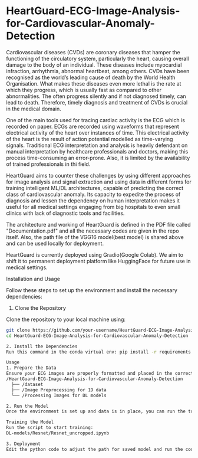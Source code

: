 # HeartGuard-ECG-Image-Analysis-for-Cardiovascular-Anomaly-Detection
Cardiovascular diseases (CVDs) are coronary diseases that hamper the functioning of the circulatory system, particularly the heart, causing overall damage to the body of an individual. These diseases include myocardial infraction, arrhythmia, abnormal heartbeat, among others. CVDs have been recognised as the world’s leading cause of death by the World Health Organisation. What makes these diseases even more lethal is the rate at which they progress, which is usually fast as compared to other abnormalities. The often progress silently and if not diagnosed timely, can lead to death. Therefore, timely diagnosis and treatment of CVDs is crucial in the medical domain. 

One of the main tools used for tracing cardiac activity is the ECG which is recorded on paper. ECGs are recorded using waveforms that represent electrical activity of the heart over instances of time. This electrical activity of the heart is the result of action potential modelled as time-varying signals. Traditional ECG interpretation and analysis is heavily defendant on manual interpretation by healthcare professionals and doctors, making this process time-consuming an error-prone. Also, it is limited by the availability of trained professionals in thi field. 

HeartGuard aims to counter these challenges by using different approaches for image analysis and signal extraction and using data in different forms for training intelligent ML/DL architectures, capable of predicting the correct class of cardiovascular anomaly. Its capacity to expedite the process of diagnosis and lessen the dependency on human interpretation makes it useful for all medical settings engaging from big hospitals to even small clinics with lack of diagnostic tools and facilities. 

The architecture and working of HeartGuard is defined in the PDF file called "Documentation.pdf" and all the necessary codes are given in the repo itself. Also, the path file of the VGG16 model(best model) is shared above and can be used locally for deployment. 

HeartGuard is currently deployed using Gradio(Google Colab). We aim to shift it to permanent deployment platform like HuggingFace for future use in medical settings. 


Installation and Usage

Follow these steps to set up the environment and install the necessary dependencies:

1. Clone the Repository

Clone the repository to your local machine using:

```bash
git clone https://github.com/your-username/HeartGuard-ECG-Image-Analysis-for-Cardiovascular-Anomaly-Detection.git
cd HeartGuard-ECG-Image-Analysis-for-Cardiovascular-Anomaly-Detection

2. Install the Dependencies
Run this command in the conda virtual env: pip install -r requirements.txt

Usage
1. Prepare the Data
Ensure your ECG images are properly formatted and placed in the correct directory. The folder structure should look like this:
/HeartGuard-ECG-Image-Analysis-for-Cardiovascular-Anomaly-Detection
  ├── /dataset
  ├── /Image Preprocessing for 1D data
  └── /Processing Images for DL models

2. Run the Model
Once the environment is set up and data is in place, you can run the training or testing script. For example:

Training the Model
Run the script to start training:
DL-models/Resnet/Resnet_uncropped.ipynb

3. Deployment
Edit the python code to adjust the path for saved model and run the code. Navigate to the generated link on Gradio and use HeartGuard.





